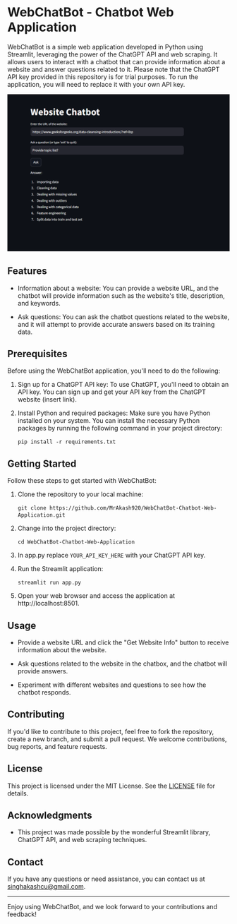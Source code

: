 # WebChatBot - Chatbot Web Application

WebChatBot is a simple web application developed in Python using Streamlit, leveraging the power of the ChatGPT API and web scraping. It allows users to interact with a chatbot that can provide information about a website and answer questions related to it. Please note that the ChatGPT API key provided in this repository is for trial purposes. To run the application, you will need to replace it with your own API key.

![Demo](demo.png)

## Features

- Information about a website: You can provide a website URL, and the chatbot will provide information such as the website's title, description, and keywords.

- Ask questions: You can ask the chatbot questions related to the website, and it will attempt to provide accurate answers based on its training data.

## Prerequisites

Before using the WebChatBot application, you'll need to do the following:

1. Sign up for a ChatGPT API key: To use ChatGPT, you'll need to obtain an API key. You can sign up and get your API key from the ChatGPT website (insert link).

2. Install Python and required packages: Make sure you have Python installed on your system. You can install the necessary Python packages by running the following command in your project directory:

   ```
   pip install -r requirements.txt
   ```

## Getting Started

Follow these steps to get started with WebChatBot:

1. Clone the repository to your local machine:

   ```
   git clone https://github.com/MrAkash920/WebChatBot-Chatbot-Web-Application.git
   ```

2. Change into the project directory:

   ```
   cd WebChatBot-Chatbot-Web-Application
   ```

3. In app.py replace `YOUR_API_KEY_HERE` with your ChatGPT API key.

4. Run the Streamlit application:

   ```
   streamlit run app.py
   ```

5. Open your web browser and access the application at http://localhost:8501.

## Usage

- Provide a website URL and click the "Get Website Info" button to receive information about the website.

- Ask questions related to the website in the chatbox, and the chatbot will provide answers.

- Experiment with different websites and questions to see how the chatbot responds.

## Contributing

If you'd like to contribute to this project, feel free to fork the repository, create a new branch, and submit a pull request. We welcome contributions, bug reports, and feature requests.

## License

This project is licensed under the MIT License. See the [LICENSE](LICENSE) file for details.

## Acknowledgments

- This project was made possible by the wonderful Streamlit library, ChatGPT API, and web scraping techniques.

## Contact

If you have any questions or need assistance, you can contact us at singhakashcu@gmail.com.

---

Enjoy using WebChatBot, and we look forward to your contributions and feedback!
